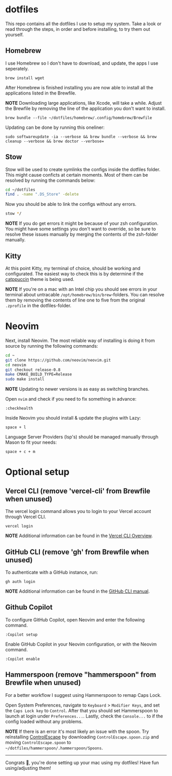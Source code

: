 # dotfiles

This repo contains all the dotfiles I use to setup my system. Take a look or read through the steps, in order and before installing, to try them out yourself.

## Homebrew

I use Homebrew so I don't have to download, and update, the apps I use seperately.

```
brew install wget
```

After Homebrew is finished installing you are now able to install all the applications listed in the Brewfile.

**NOTE** Downloading large applications, like Xcode, will take a while. Adjust the Brewfile by removing the line of the application you don't want to install.

```
brew bundle --file ~/dotfiles/homebrew/.config/homebrew/Brewfile
```

Updating can be done by running this oneliner:

```
sudo softwareupdate -ia --verbose && brew bundle --verbose && brew cleanup --verbose && brew doctor --verbose=
```

## Stow

Stow will be used to create symlinks the configs inside the dotfiles folder. This might cause conficts at certain moments. Most of them can be resolved by running the commands below:

```sh
cd ~/dotfiles
find . -name ".DS_Store" -delete
```

Now you should be able to link the configs without any errors.

```sh
stow */
```

**NOTE** If you do get errors it might be because of your zsh configuration. You might have some settings you don't want to override, so be sure to resolve these issues manually by merging the contents of the zsh-folder manually.

## Kitty

At this point Kitty, my terminal of choice, should be working and configurated. The easiest way to check this is by determine if the [catppuccin](https://github.com/catppuccin/kitty) theme is being used.

**NOTE** If you're on a mac with an Intel chip you should see errors in your terminal about untracable `/opt/homebrew/bin/brew`-folders. You can resolve them by removing the contents of line one to five from the original `.zprofile` in the dotfiles-folder.

# Neovim

Next, install Neovim. The most reliable way of installing is doing it from source by running the following commands:

```sh
cd ~
git clone https://github.com/neovim/neovim.git
cd neovim
git checkout release-0.8
make CMAKE_BUILD_TYPE=Release
sudo make install
```

**NOTE** Updating to newer versions is as easy as switching branches.

Open `nvim` and check if you need to fix something in advance:

```
:checkhealth
```

Inside Neovim you should install & update the plugins with Lazy:

```
space + l
```

Language Server Providers (lsp's) should be managed manually through Mason to fit your needs:

```
space + c + m
```

# Optional setup

## Vercel CLI (remove 'vercel-cli' from Brewfile when unused)

The vercel login command allows you to login to your Vercel account through Vercel CLI.

```
vercel login
```

**NOTE** Additional information can be found in the [Vercel CLI Overview](https://vercel.com/docs/cli).

## GitHub CLI (remove 'gh' from Brewfile when unused)

To authenticate with a GitHub instance, run:

```
gh auth login
```

**NOTE** Additional information can be found in the [GitHub CLI manual](https://cli.github.com/manual/).

## Github Copilot

To configure GitHub Copilot, open Neovim and enter the following command.

```
:Copilot setup
```

Enable GitHub Copilot in your Neovim configuration, or with the Neovim command.

```
:Copilot enable
```

## Hammerspoon (remove "hammerspoon" from Brewfile when unused)

For a better workflow I suggest using Hammerspoon to remap Caps Lock.

Open System Preferences, navigate to `Keyboard` > `Modifier Keys`, and set the `Caps Lock key` to `Control`. After that you should set Hammerspoon to launch at login under `Preferences...`. Lastly, check the `Console...` to if the config loaded without any problems.

**NOTE** If there is an error it's most likely an issue with the spoon. Try reïnstalling [ControlEscape](https://github.com/jasonrudolph/ControlEscape.spoon/releases/tag/v1.0.1) by downloading `ControlEscape.spoon.zip` and moving `ControlEscape.spoon` to `~/dotfiles/hammerspoon/.hammerspoon/Spoons`.

---

Congrats 🎉, you're done setting up your mac using my dotfiles! Have fun using/adjusting them!
